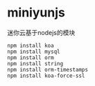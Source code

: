 # miniyunjs
迷你云基于nodejs的模块
```
npm install koa
npm install mysql
npm install orm
npm install string
npm install orm-timestamps
npm install koa-force-ssl
```
